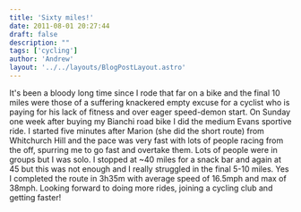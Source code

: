 ```yaml
---
title: 'Sixty miles!'
date: 2011-08-01 20:27:44
draft: false
description: ""
tags: ['cycling']
author: 'Andrew'
layout: '../../layouts/BlogPostLayout.astro'
---
```


It's been a bloody long time since I rode that far on a bike and the final 10 miles were those of a suffering knackered empty excuse for a cyclist who is paying for his lack of fitness and over eager speed-demon start. On Sunday one week after buying my Bianchi road bike I did the medium Evans sportive ride. I started five minutes after Marion (she did the short route) from Whitchurch Hill and the pace was very fast with lots of people racing from the off, spurring me to go fast and overtake them. Lots of people were in groups but I was solo. I stopped at ~40 miles for a snack bar and again at 45 but this was not enough and I really struggled in the final 5-10 miles. Yes I completed the route in 3h35m with average speed of 16.5mph and max of 38mph. Looking forward to doing more rides, joining a cycling club and getting faster!
